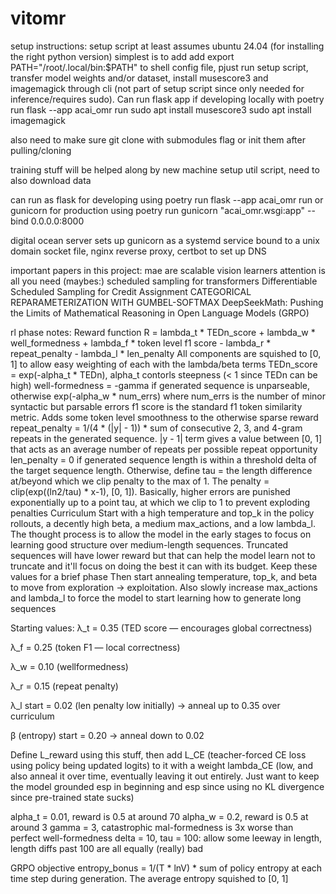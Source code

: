 # vitomr

setup instructions:
setup script at least assumes ubuntu 24.04 (for installing the right python version)
simplest is to add add export PATH="/root/.local/bin:$PATH" to shell config file, pjust run setup script, transfer model weights and/or dataset, install musescore3 and imagemagick through cli (not part of setup script since only needed for inference/requires sudo). Can run flask app if developing locally with poetry run flask --app acai_omr run
sudo apt install musescore3
sudo apt install imagemagick

also need to make sure git clone with submodules flag or init them after pulling/cloning

training stuff will be helped along by new machine setup util script, need to also download data

can run as flask for developing using poetry run flask --app acai_omr run or gunicorn for production using poetry run gunicorn "acai_omr.wsgi:app" --bind 0.0.0.0:8000

digital ocean server sets up gunicorn as a systemd service bound to a unix domain socket file, nginx reverse proxy, certbot to set up DNS

important papers in this project:
mae are scalable vision learners
attention is all you need
(maybes:)
scheduled sampling for transformers 
Differentiable Scheduled Sampling for Credit Assignment
CATEGORICAL REPARAMETERIZATION
WITH GUMBEL-SOFTMAX
DeepSeekMath: Pushing the Limits of Mathematical
Reasoning in Open Language Models (GRPO)

rl phase notes:
Reward function
R = lambda_t * TEDn_score + lambda_w * well_formedness + lambda_f * token level f1 score - lambda_r * repeat_penalty - lambda_l * len_penalty
All components are squished to [0, 1] to allow easy weighting of each with the lambda/beta terms
TEDn_score = exp(-alpha_t * TEDn), alpha_t contorls steepness (< 1 since TEDn can be high)
well-formedness = -gamma if generated sequence is unparseable, otherwise exp(-alpha_w * num_errs) where num_errs is the number of minor syntactic but parsable errors
f1 score is the standard f1 token similarity metric. Adds some token level smoothness to the otherwise sparse reward
repeat_penalty = 1/(4 * (|y| - 1)) * sum of consecutive 2, 3, and 4-gram repeats in the generated sequence. |y - 1| term gives a value between [0, 1] that acts as an average number of repeats per possible repeat opportunity
len_penalty = 0 if generated sequence length is within a threshold delta of the target sequence length. Otherwise, define tau = the length difference at/beyond which we clip penalty to the max of 1. The penalty = clip(exp((ln2/tau) * x-1), [0, 1]). Basically, higher errors are punished exponentially up to a point tau, at which we clip to 1 to prevent exploding penalties
Curriculum
Start with a high temperature and top_k in the policy rollouts, a decently high beta, a medium max_actions, and a low lambda_l. The thought process is to allow the model in the early stages to focus on learning good structure over medium-length sequences. Truncated sequences will have lower reward but that can help the model learn not to truncate and it'll focus on doing the best it can with its budget. Keep these values for a brief phase
Then start annealing temperature, top_k, and beta to move from exploration -> exploitation. Also slowly increase max_actions and lambda_l to force the model to start learning how to generate long sequences

Starting values:
λ_t = 0.35 (TED score — encourages global correctness)

λ_f = 0.25 (token F1 — local correctness)

λ_w = 0.10 (wellformedness)

λ_r = 0.15 (repeat penalty)

λ_l start = 0.02 (len penalty low initially) → anneal up to 0.35 over curriculum

β (entropy) start = 0.20 → anneal down to 0.02

Define L_reward using this stuff, then add L_CE (teacher-forced CE loss using policy being updated logits) to it with a weight lambda_CE (low, and also anneal it over time, eventually leaving it out entirely. Just want to keep the model grounded esp in beginning and esp since using no KL divergence since pre-trained state sucks)

alpha_t = 0.01, reward is 0.5 at around 70
alpha_w = 0.2, reward is 0.5 at around 3
gamma = 3, catastrophic mal-formedness is 3x worse than perfect well-formedness
delta = 10, tau = 100: allow some leeway in length, length diffs past 100 are all equally (really) bad

GRPO objective
entropy_bonus = 1/(T * lnV) * sum of policy entropy at each time step during generation. The average entropy squished to [0, 1]
